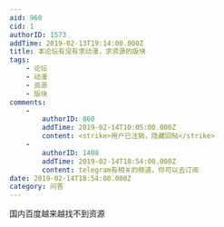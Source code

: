 ```yaml
---
aid: 960
cid: 1
authorID: 1573
addTime: 2019-02-13T19:14:00.000Z
title: 本论坛有没有求动漫，求资源的版块
tags:
    - 论坛
    - 动漫
    - 资源
    - 版块
comments:
    -
        authorID: 860
        addTime: 2019-02-14T10:05:00.000Z
        content: <strike>用户已注销，隐藏回帖</strike>
    -
        authorID: 1408
        addTime: 2019-02-14T18:54:00.000Z
        content: telegram有相关的频道，你可以去订阅
date: 2019-02-14T18:54:00.000Z
category: 问答
---
```


国内百度越来越找不到资源
